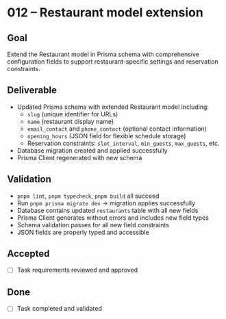 # 012 – Restaurant model extension

## Goal

Extend the Restaurant model in Prisma schema with comprehensive configuration fields to support restaurant-specific settings and reservation constraints.

## Deliverable

- Updated Prisma schema with extended Restaurant model including:
  - `slug` (unique identifier for URLs)
  - `name` (restaurant display name)
  - `email_contact` and `phone_contact` (optional contact information)
  - `opening_hours` (JSON field for flexible schedule storage)
  - Reservation constraints: `slot_interval`, `min_guests`, `max_guests`, etc.
- Database migration created and applied successfully
- Prisma Client regenerated with new schema

## Validation

- `pnpm lint`, `pnpm typecheck`, `pnpm build` all succeed
- Run `pnpm prisma migrate dev` → migration applies successfully
- Database contains updated `restaurants` table with all new fields
- Prisma Client generates without errors and includes new field types
- Schema validation passes for all new field constraints
- JSON fields are properly typed and accessible

## Accepted

- [ ] Task requirements reviewed and approved

## Done

- [ ] Task completed and validated
